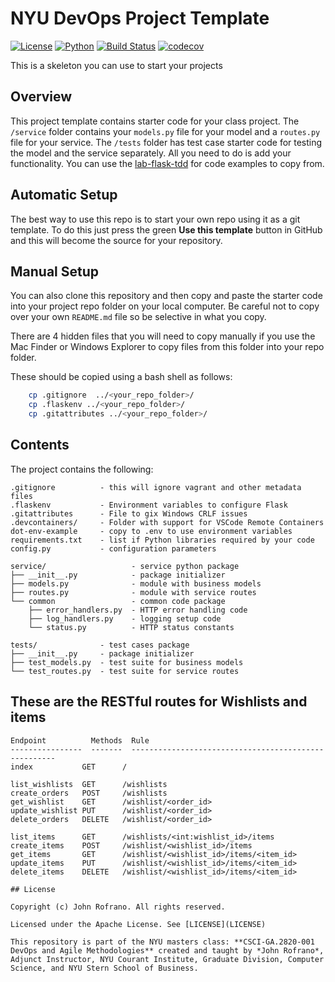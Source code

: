 # NYU DevOps Project Template

[![License](https://img.shields.io/badge/License-Apache_2.0-blue.svg)](https://opensource.org/licenses/Apache-2.0)
[![Python](https://img.shields.io/badge/Language-Python-blue.svg)](https://python.org/)
[![Build Status](https://github.com/CSCI-GA-2820-SP23-001/wishlists/actions/workflows/tdd.yml/badge.svg)](https://github.com/CSCI-GA-2820-SP23-001/wishlists/actions)
[![codecov](https://codecov.io/gh/CSCI-GA-2820-SP23-001/wishlists/branch/master/graph/badge.svg?token=KVDTWKHC2L)](https://codecov.io/gh/CSCI-GA-2820-SP23-001/wishlists)

This is a skeleton you can use to start your projects


## Overview

This project template contains starter code for your class project. The `/service` folder contains your `models.py` file for your model and a `routes.py` file for your service. The `/tests` folder has test case starter code for testing the model and the service separately. All you need to do is add your functionality. You can use the [lab-flask-tdd](https://github.com/nyu-devops/lab-flask-tdd) for code examples to copy from.

## Automatic Setup

The best way to use this repo is to start your own repo using it as a git template. To do this just press the green **Use this template** button in GitHub and this will become the source for your repository.

## Manual Setup

You can also clone this repository and then copy and paste the starter code into your project repo folder on your local computer. Be careful not to copy over your own `README.md` file so be selective in what you copy.

There are 4 hidden files that you will need to copy manually if you use the Mac Finder or Windows Explorer to copy files from this folder into your repo folder.

These should be copied using a bash shell as follows:

```bash
    cp .gitignore  ../<your_repo_folder>/
    cp .flaskenv ../<your_repo_folder>/
    cp .gitattributes ../<your_repo_folder>/
```

## Contents

The project contains the following:

```text
.gitignore          - this will ignore vagrant and other metadata files
.flaskenv           - Environment variables to configure Flask
.gitattributes      - File to gix Windows CRLF issues
.devcontainers/     - Folder with support for VSCode Remote Containers
dot-env-example     - copy to .env to use environment variables
requirements.txt    - list if Python libraries required by your code
config.py           - configuration parameters

service/                   - service python package
├── __init__.py            - package initializer
├── models.py              - module with business models
├── routes.py              - module with service routes
└── common                 - common code package
    ├── error_handlers.py  - HTTP error handling code
    ├── log_handlers.py    - logging setup code
    └── status.py          - HTTP status constants

tests/              - test cases package
├── __init__.py     - package initializer
├── test_models.py  - test suite for business models
└── test_routes.py  - test suite for service routes
```

## These are the RESTful routes for Wishlists and items


```
Endpoint          Methods  Rule
----------------  -------  -----------------------------------------------------
index           GET      /

list_wishlists  GET      /wishlists
create_orders   POST     /wishlists
get_wishlist    GET      /wishlist/<order_id>
update_wishlist PUT      /wishlist/<order_id>
delete_orders   DELETE   /wishlist/<order_id>

list_items      GET      /wishlists/<int:wishlist_id>/items
create_items    POST     /wishlist/<wishlist_id>/items
get_items       GET      /wishlist/<wishlist_id>/items/<item_id>
update_items    PUT      /wishlist/<wishlist_id>/items/<item_id>
delete_items    DELETE   /wishlist/<wishlist_id>/items/<item_id>

## License

Copyright (c) John Rofrano. All rights reserved.

Licensed under the Apache License. See [LICENSE](LICENSE)

This repository is part of the NYU masters class: **CSCI-GA.2820-001 DevOps and Agile Methodologies** created and taught by *John Rofrano*, Adjunct Instructor, NYU Courant Institute, Graduate Division, Computer Science, and NYU Stern School of Business.
